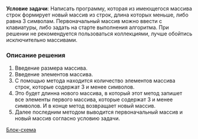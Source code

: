 **Условие задачи**: Написать программу, которая из имеющегося массива строк формирует новый массив из строк, длина которых меньше, либо равна 3 символам. Первоначальный массив можно ввести с клавиатуры, либо задать на старте выполнения алгоритма. При решении не рекомендуется пользоваться коллекциями, лучше обойтись исключительно массивами.


### Описание решения

1. Введение размера массива.
2. Введение элементов массива.
3. С помощью метода находится количество элементов массива строк, которые содержат 3 и менее символов.
4. Это будет длинна нового массива, в который этот метод запишет все элементы первого массива, которые содержат 3 и менее символов. И в конце метод возвращает новый массив.
5. Далее последним методом выводится первоначальный массив и новый массив согласно условию задачи.

[Блок-схема](schema.png)
